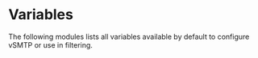 # Variables

The following modules lists all variables available by default to configure vSMTP or use in filtering.